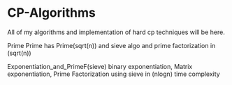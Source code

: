 # CP-Algorithms
All of my algorithms and implementation of hard cp techniques will be here.

Prime 
  Prime has Prime(sqrt(n)) and sieve algo and prime factorization in (sqrt(n))
  
Exponentiation_and_PrimeF(sieve)
  binary exponentiation, Matrix exponentiation, Prime Factorization using sieve in (nlogn) time complexity
